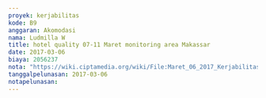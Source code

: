 ```yaml
---
proyek: kerjabilitas
kode: B9
anggaran: Akomodasi
nama: Ludmilla W
title: hotel quality 07-11 Maret monitoring area Makassar
date: 2017-03-06
biaya: 2056237
nota: "https://wiki.ciptamedia.org/wiki/File:Maret_06_2017_Kerjabilitas_B9_hotel_quality_makassar_Ludmilla.png"
tanggalpelunasan: 2017-03-06
notapelunasan:
---
```

